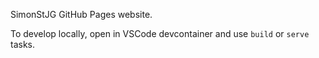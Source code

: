 SimonStJG GitHub Pages website.

To develop locally, open in VSCode devcontainer and use `build` or `serve` tasks.